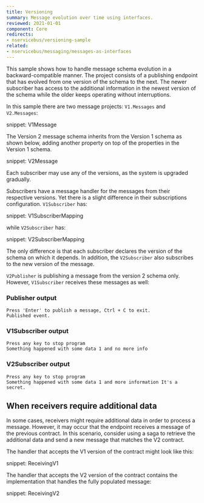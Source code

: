```yaml
---
title: Versioning
summary: Message evolution over time using interfaces.
reviewed: 2021-01-01
component: Core
redirects:
- nservicebus/versioning-sample
related:
- nservicebus/messaging/messages-as-interfaces
---
```


This sample shows how to handle message schema evolution in a backward-compatible manner. The project consists of a publishing endpoint that has evolved from one version of the schema to the next. The newer subscriber has access to the additional information in the newest version of the schema while the older keeps operating without interruptions.

In this sample there are two message projects: `V1.Messages` and `V2.Messages`:

snippet: V1Message

The Version 2 message schema inherits from the Version 1 schema as shown below, adding another property on top of the properties in the Version 1 schema.

snippet: V2Message

Each subscriber may use any of the versions, as the system is upgraded gradually.

Subscribers have a message handler for the messages from their respective versions. Yet there is a slight difference in their subscriptions configuration. `V1Subscriber` has:

snippet: V1SubscriberMapping

while `V2Subscriber` has:

snippet: V2SubscriberMapping

The only difference is that each subscriber declares the version of the schema on which it depends. In addition, the `V2Subscriber` also subscribes to the new version of the message.

`V2Publisher` is publishing a message from the version 2 schema only. However, `V1Subscriber` receives these messages as well:

### Publisher output

```
Press 'Enter' to publish a message, Ctrl + C to exit.
Published event.
```

### V1Subscriber output

```
Press any key to stop program
Something happened with some data 1 and no more info
```

### V2Subscriber output

```
Press any key to stop program
Something happened with some data 1 and more information It's a secret.
```

## When receivers require additional data

In some cases, receivers might require additional data in order to process a message. However, it may occur that the endpoint receives a message of the previous contract. In this scenario, consider using a saga to retrieve the additional data and send a new message that matches the V2 contract.

The handler that accepts the V1 version of the contract might look like this:

snippet: ReceivingV1

The handler that accepts the V2 version of the contract contains the implementation that handles the fully populated message:

snippet: ReceivingV2
